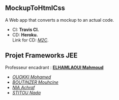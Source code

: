 ## MockupToHtmlCss
A Web app that converts a mockup to an actual code.  
- CI: **Travis CI.**  
- CD: **Heroku.**  
Link for CD: *[M2C](https://m2c.herokuapp.com/)*. 

## Projet Frameworks JEE 
Professeur encadrant : **[ELHAMLAOUI Mahmoud](https://github.com/ELHAMLAOUI/)**  
- *[OUOKKI Mohamed](https://github.com/Ouokki/)*
- *[BOUTINZER Mouhcine](https://github.com/BMouhcine/)*
- *[NIA Achraf](https://github.com/Achrafnia/)*
- *[STITOU Nada](https://github.com/nada28/)* 
   

